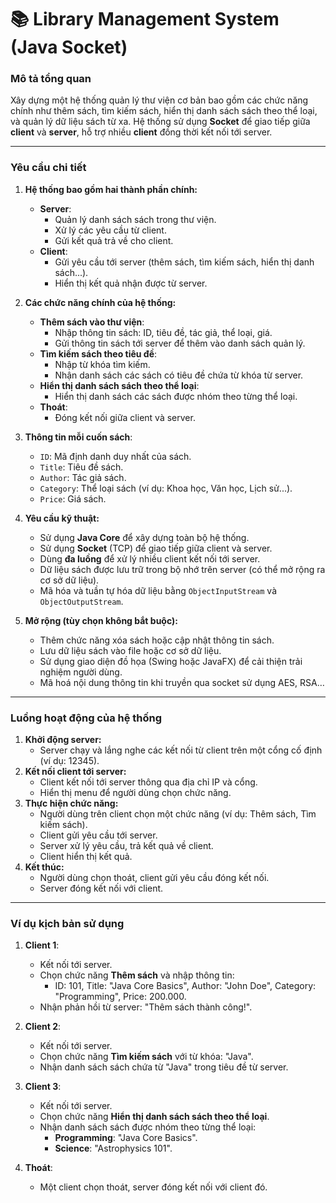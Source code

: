 # 📚 Library Management System (Java Socket)

### **Mô tả tổng quan**
Xây dựng một hệ thống quản lý thư viện cơ bản bao gồm các chức năng chính như thêm sách, tìm kiếm sách, hiển thị danh sách sách theo thể loại, và quản lý dữ liệu sách từ xa. Hệ thống sử dụng **Socket** để giao tiếp giữa **client** và **server**, hỗ trợ nhiều **client** đồng thời kết nối tới server.

---

### **Yêu cầu chi tiết**

1. **Hệ thống bao gồm hai thành phần chính:**
   - **Server**:
     - Quản lý danh sách sách trong thư viện.
     - Xử lý các yêu cầu từ client.
     - Gửi kết quả trả về cho client.
   - **Client**:
     - Gửi yêu cầu tới server (thêm sách, tìm kiếm sách, hiển thị danh sách...).
     - Hiển thị kết quả nhận được từ server.

2. **Các chức năng chính của hệ thống:**
   - **Thêm sách vào thư viện**:
     - Nhập thông tin sách: ID, tiêu đề, tác giả, thể loại, giá.
     - Gửi thông tin sách tới server để thêm vào danh sách quản lý.
   - **Tìm kiếm sách theo tiêu đề**:
     - Nhập từ khóa tìm kiếm.
     - Nhận danh sách các sách có tiêu đề chứa từ khóa từ server.
   - **Hiển thị danh sách sách theo thể loại**:
     - Hiển thị danh sách các sách được nhóm theo từng thể loại.
   - **Thoát**:
     - Đóng kết nối giữa client và server.

3. **Thông tin mỗi cuốn sách**:
   - `ID`: Mã định danh duy nhất của sách.
   - `Title`: Tiêu đề sách.
   - `Author`: Tác giả sách.
   - `Category`: Thể loại sách (ví dụ: Khoa học, Văn học, Lịch sử...).
   - `Price`: Giá sách.

4. **Yêu cầu kỹ thuật:**
   - Sử dụng **Java Core** để xây dựng toàn bộ hệ thống.
   - Sử dụng **Socket** (TCP) để giao tiếp giữa client và server.
   - Dùng **đa luồng** để xử lý nhiều client kết nối tới server.
   - Dữ liệu sách được lưu trữ trong bộ nhớ trên server (có thể mở rộng ra cơ sở dữ liệu).
   - Mã hóa và tuần tự hóa dữ liệu bằng `ObjectInputStream` và `ObjectOutputStream`.

5. **Mở rộng (tùy chọn không bắt buộc):**
   - Thêm chức năng xóa sách hoặc cập nhật thông tin sách.
   - Lưu dữ liệu sách vào file hoặc cơ sở dữ liệu.
   - Sử dụng giao diện đồ họa (Swing hoặc JavaFX) để cải thiện trải nghiệm người dùng.
   - Mã hoá nội dung thông tin khi truyền qua socket sử dụng AES, RSA…

---

### **Luồng hoạt động của hệ thống**

1. **Khởi động server:**
   - Server chạy và lắng nghe các kết nối từ client trên một cổng cố định (ví dụ: 12345).
2. **Kết nối client tới server:**
   - Client kết nối tới server thông qua địa chỉ IP và cổng.
   - Hiển thị menu để người dùng chọn chức năng.
3. **Thực hiện chức năng:**
   - Người dùng trên client chọn một chức năng (ví dụ: Thêm sách, Tìm kiếm sách).
   - Client gửi yêu cầu tới server.
   - Server xử lý yêu cầu, trả kết quả về client.
   - Client hiển thị kết quả.
4. **Kết thúc:**
   - Người dùng chọn thoát, client gửi yêu cầu đóng kết nối.
   - Server đóng kết nối với client.

---

### **Ví dụ kịch bản sử dụng**

1. **Client 1**:
   - Kết nối tới server.
   - Chọn chức năng **Thêm sách** và nhập thông tin:
     - ID: 101, Title: "Java Core Basics", Author: "John Doe", Category: "Programming", Price: 200.000.
   - Nhận phản hồi từ server: "Thêm sách thành công!".

2. **Client 2**:
   - Kết nối tới server.
   - Chọn chức năng **Tìm kiếm sách** với từ khóa: "Java".
   - Nhận danh sách sách chứa từ "Java" trong tiêu đề từ server.

3. **Client 3**:
   - Kết nối tới server.
   - Chọn chức năng **Hiển thị danh sách sách theo thể loại**.
   - Nhận danh sách sách được nhóm theo từng thể loại:
     - **Programming**: "Java Core Basics".
     - **Science**: "Astrophysics 101".

4. **Thoát**:
   - Một client chọn thoát, server đóng kết nối với client đó.

